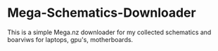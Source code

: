 # Mega-Schematics-Downloader
This is a simple Mega.nz downloader for my collected schematics and boarviws for laptops, gpu's, motherboards.
